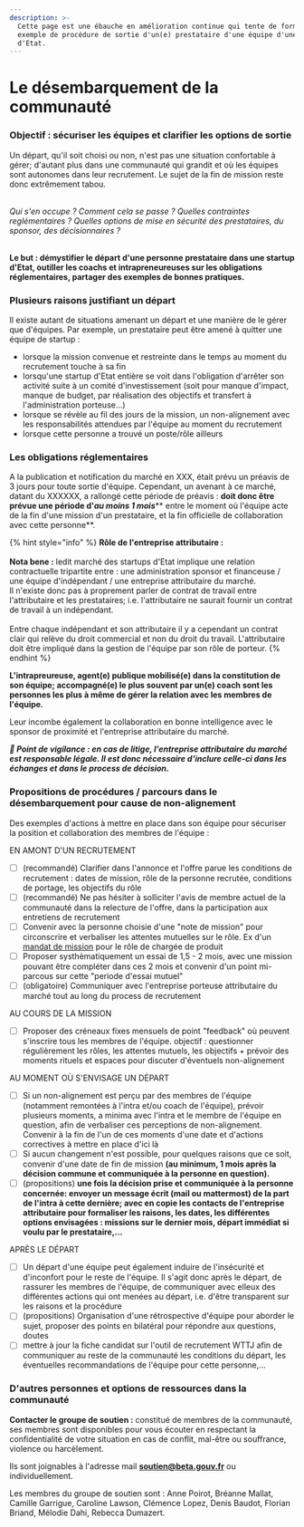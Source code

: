 ```yaml
---
description: >-
  Cette page est une ébauche en amélioration continue qui tente de formaliser un
  exemple de procédure de sortie d'un(e) prestataire d'une équipe d'une startup
  d'Etat.
---
```


# Le désembarquement de la communauté

### Objectif : sécuriser les équipes et clarifier les options de sortie

Un départ, qu'il soit choisi ou non, n'est pas une situation confortable à gérer; d'autant plus dans une communauté qui grandit et où les équipes sont autonomes dans leur recrutement. Le sujet de la fin de mission reste donc extrêmement tabou.&#x20;

\
_Qui s'en occupe ? Comment cela se passe ? Quelles contraintes reglémentaires ? Quelles options de mise en sécurité des prestataires, du sponsor, des décisionnaires ?_&#x20;

\
**Le but : démystifier le départ d'une personne prestataire dans une startup d'Etat, outiller les coachs et intrapreneureuses sur les obligations réglementaires, partager des exemples de bonnes pratiques.**&#x20;

### Plusieurs raisons justifiant un départ

Il existe autant de situations amenant un départ et une manière de le gérer que d'équipes. Par exemple, un prestataire peut être amené à quitter une équipe de startup :&#x20;

* lorsque la mission convenue et restreinte dans le temps au moment du recrutement touche à sa fin
* lorsqu'une startup d'Etat entière se voit dans l'obligation d'arrêter son activité suite à un comité d'investissement (soit pour manque d'impact, manque de budget, par réalisation des objectifs et transfert à l'administration porteuse...)
* lorsque se révèle au fil des jours de la mission, un non-alignement avec les responsabilités attendues par l'équipe au moment du recrutement
* lorsque cette personne a trouvé un poste/rôle ailleurs&#x20;

### Les obligations réglementaires

A la publication et notification du marché en XXX, était prévu un préavis de 3 jours pour toute sortie d'équipe. Cependant, un avenant à ce marché, datant du XXXXXX, a rallongé cette période de préavis : **doit donc être prévue une période d'**_**au moins 1 mois**_** entre le moment où l'équipe acte de la fin d'une mission d'un prestataire, et la fin officielle de collaboration avec cette personne**.&#x20;

{% hint style="info" %}
**Rôle de l'entreprise attributaire :** \
\
**Nota bene :** ledit marché des startups d'Etat implique une relation contractuelle tripartite entre : une administration sponsor et financeuse / une équipe d'indépendant / une entreprise attributaire du marché. \
Il n'existe donc pas à proprement parler de contrat de travail entre l'attributaire et les prestataires; i.e. l'attributaire ne saurait fournir un contrat de travail à un indépendant. \
\
Entre chaque indépendant et son attributaire il y a cependant un contrat clair qui relève du droit commercial et non du droit du travail. L'attributaire doit être impliqué dans la gestion de l'équipe par son rôle de porteur.&#x20;
{% endhint %}

**L'intrapreureuse, agent(e) publique mobilisé(e) dans la constitution de son équipe; accompagné(e) le plus souvent par un(e) coach sont les personnes les plus à même de gérer la relation avec les membres de l'équipe.**&#x20;

Leur incombe également la collaboration en bonne intelligence avec le sponsor de proximité et l'entreprise attributaire du marché.&#x20;

_**📣 Point de vigilance : en cas de litige, l'entreprise attributaire du marché est responsable légale.  Il est donc nécessaire d'inclure celle-ci dans les échanges et dans le process de décision.**_&#x20;

### Propositions de procédures / parcours dans le désembarquement pour cause de non-alignement

Des exemples d'actions à mettre en place dans son équipe pour sécuriser la position et collaboration des membres de l'équipe :&#x20;

EN AMONT D'UN RECRUTEMENT

* [ ] (recommandé) Clarifier dans l'annonce et l'offre parue les conditions de recrutement : dates de mission, rôle de la personne recrutée, conditions de portage, les objectifs du rôle
* [ ] (recommandé) Ne pas hésiter à solliciter l'avis de membre actuel de la communauté dans la relecture de l'offre, dans la participation aux entretiens de recrutement
* [ ] Convenir avec la personne choisie d'une "note de mission" pour circonscrire et verbaliser les attentes mutuelles sur le rôle. Ex d'un [mandat de mission](https://atelier-numerique.notion.site/Mandat-de-mission-charg-e-de-produit-Phase-de-construction-2-Elles-font-la-culture-S1-2022-1-7e9d2f1c799442ff89c75a2fc4bc2363) pour le rôle de chargée de produit&#x20;
* [ ] Proposer systhèmatiquement un essai de 1,5 - 2 mois, avec une mission pouvant être compléter dans ces 2 mois et convenir d'un point mi-parcous sur cette "periode d'essai mutuel"
* [ ] (obligatoire) Communiquer avec l'entreprise porteuse attributaire du marché tout au long du process de recrutement

AU COURS DE LA MISSION

* [ ] Proposer des créneaux fixes mensuels de point "feedback" où peuvent s'inscrire tous les membres de l'équipe. objectif : questionner régulièrement les rôles, les attentes mutuels, les objectifs + prévoir des moments rituels et espaces pour discuter d'éventuels non-alignement&#x20;

AU MOMENT OÙ S'ENVISAGE UN DÉPART

* [ ] Si un non-alignement est perçu par des membres de l'équipe (notamment remontées à l'intra et/ou coach de l'équipe), prévoir plusieurs moments, a minima avec l'intra et le membre de l'équipe en question, afin de verbaliser ces perceptions de non-alignement. Convenir à la fin de l'un de ces moments d'une date et d'actions correctives à mettre en place d'ici là
* [ ] Si aucun changement n'est possible, pour quelques raisons que ce soit, convenir d'une date de fin de mission **(au minimum, 1 mois après la décision commune et communiquée à la personne en question).**&#x20;
* [ ] (propositions) **une fois la décision prise et communiquée à la personne concernée: envoyer un message écrit (mail ou mattermost) de la part de l'intra à cette dernière; avec en copie les contacts de l'entreprise attributaire pour formaliser les raisons, les dates, les différentes options envisagées : missions sur le dernier mois, départ immédiat si voulu par le prestataire,...**

APRÈS LE DÉPART

* [ ] Un départ d'une équipe peut également induire de l'insécurité et d'inconfort pour le reste de l'équipe. Il s'agit donc après le départ, de rassurer les membres de l'équipe, de communiquer avec elleux des différentes actions qui ont menées au départ, i.e. d'être transparent sur les raisons et la procédure
* [ ] (propositions) Organisation d'une rétrospective d'équipe pour aborder le sujet, proposer des points en bilatéral pour répondre aux questions, doutes
* [ ] mettre à jour la fiche candidat sur l'outil de recrutement WTTJ afin de communiquer au reste de la communauté les conditions du départ, les éventuelles recommandations de l'équipe pour cette personne,...

### D'autres personnes et options de ressources dans la communauté&#x20;

**Contacter le groupe de soutien :** constitué de membres de la communauté, ses membres sont disponibles pour vous écouter en respectant la confidentialité de votre situation en cas de conflit, mal-être ou souffrance, violence ou harcèlement.

Ils sont joignables à l'adresse mail **soutien@beta.gouv.fr** ou individuellement.

Les membres du groupe de soutien sont : Anne Poirot, Bréanne Mallat, Camille Garrigue, Caroline Lawson, Clémence Lopez, Denis Baudot, Florian Briand, Mélodie Dahi, Rebecca Dumazert.
